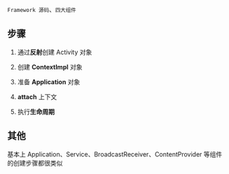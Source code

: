 `Framework 源码`、`四大组件`

## 步骤

1. 通过**反射**创建 Activity 对象

2. 创建 **ContextImpl** 对象
3. 准备 **Application** 对象
4. **attach** 上下文
5. 执行**生命周期**

## 其他
基本上 Application、Service、BroadcastReceiver、ContentProvider 等组件的创建步骤都很类似
